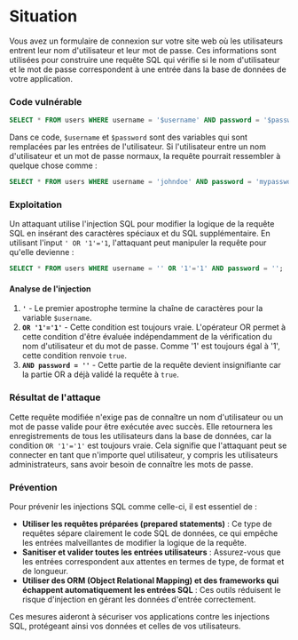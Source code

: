 # Situation

Vous avez un formulaire de connexion sur votre site web où les utilisateurs entrent leur nom d'utilisateur et leur mot de passe. Ces informations sont utilisées pour construire une requête SQL qui vérifie si le nom d'utilisateur et le mot de passe correspondent à une entrée dans la base de données de votre application.

### Code vulnérable

```sql
SELECT * FROM users WHERE username = '$username' AND password = '$password';
```

Dans ce code, `$username` et `$password` sont des variables qui sont remplacées par les entrées de l'utilisateur. Si l'utilisateur entre un nom d'utilisateur et un mot de passe normaux, la requête pourrait ressembler à quelque chose comme :

```sql
SELECT * FROM users WHERE username = 'johndoe' AND password = 'mypassword';
```

### Exploitation

Un attaquant utilise l'injection SQL pour modifier la logique de la requête SQL en insérant des caractères spéciaux et du SQL supplémentaire. En utilisant l'input `' OR '1'='1`, l'attaquant peut manipuler la requête pour qu'elle devienne :

```sql
SELECT * FROM users WHERE username = '' OR '1'='1' AND password = '';
```

#### Analyse de l'injection

1. **`'`** - Le premier apostrophe termine la chaîne de caractères pour la variable `$username`.
2. **`OR '1'='1'`** - Cette condition est toujours vraie. L'opérateur OR permet à cette condition d'être évaluée indépendamment de la vérification du nom d'utilisateur et du mot de passe. Comme '1' est toujours égal à '1', cette condition renvoie `true`.
3. **`AND password = ''`** - Cette partie de la requête devient insignifiante car la partie OR a déjà validé la requête à `true`.

### Résultat de l'attaque

Cette requête modifiée n'exige pas de connaître un nom d'utilisateur ou un mot de passe valide pour être exécutée avec succès. Elle retournera les enregistrements de tous les utilisateurs dans la base de données, car la condition `OR '1'='1'` est toujours vraie. Cela signifie que l'attaquant peut se connecter en tant que n'importe quel utilisateur, y compris les utilisateurs administrateurs, sans avoir besoin de connaître les mots de passe.

### Prévention

Pour prévenir les injections SQL comme celle-ci, il est essentiel de :

- **Utiliser les requêtes préparées (prepared statements)** : Ce type de requêtes sépare clairement le code SQL de données, ce qui empêche les entrées malveillantes de modifier la logique de la requête.
- **Sanitiser et valider toutes les entrées utilisateurs** : Assurez-vous que les entrées correspondent aux attentes en termes de type, de format et de longueur.
- **Utiliser des ORM (Object Relational Mapping) et des frameworks qui échappent automatiquement les entrées SQL** : Ces outils réduisent le risque d'injection en gérant les données d'entrée correctement.

Ces mesures aideront à sécuriser vos applications contre les injections SQL, protégeant ainsi vos données et celles de vos utilisateurs.

